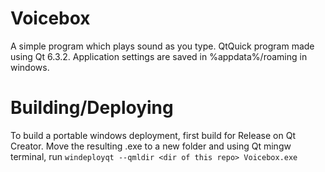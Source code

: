 # Voicebox
A simple program which plays sound as you type. QtQuick program made using Qt 6.3.2. Application settings are saved in %appdata%/roaming in windows.

# Building/Deploying
To build a portable windows deployment, first build for Release on Qt Creator. Move the resulting .exe to a new folder and using Qt mingw terminal, run
`windeployqt --qmldir <dir of this repo> Voicebox.exe`